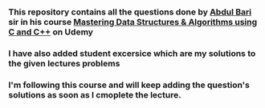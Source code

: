 <h3>This repository contains all the questions done by <a href = "https://www.udemy.com/course/datastructurescncpp/#instructor-1">Abdul Bari </a> sir in his course <a href = "https://www.udemy.com/course/datastructurescncpp/">Mastering Data Structures & Algorithms using C and C++</a> on Udemy</h3>

<h3> I have also added student excersice which are my solutions to the given lectures problems </h3> 

<h3> I'm following this course and will keep adding the question's solutions as soon as I cmoplete the lecture.</h3>

